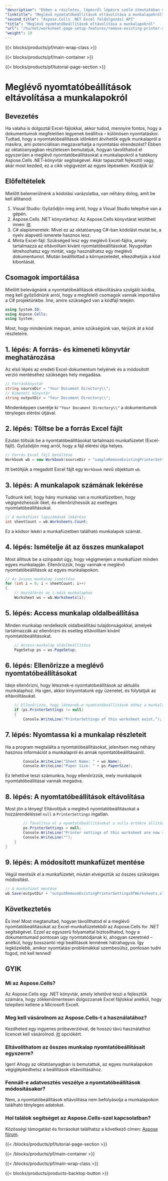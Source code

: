 ```yaml
---
"description": "Ebben a részletes, lépésről lépésre szóló útmutatóban megtudhatja, hogyan távolíthatja el a meglévő nyomtatóbeállításokat az Excel-munkafüzetekből az Aspose.Cells for .NET használatával."
"linktitle": "Meglévő nyomtatóbeállítások eltávolítása a munkalapokról"
"second_title": "Aspose.Cells .NET Excel feldolgozási API"
"title": "Meglévő nyomtatóbeállítások eltávolítása a munkalapokról"
"url": "/hu/net/worksheet-page-setup-features/remove-existing-printer-settings/"
"weight": 19
---
```


{{< blocks/products/pf/main-wrap-class >}}

{{< blocks/products/pf/main-container >}}

{{< blocks/products/pf/tutorial-page-section >}}

# Meglévő nyomtatóbeállítások eltávolítása a munkalapokról

## Bevezetés
Ha valaha is dolgoztál Excel-fájlokkal, akkor tudod, mennyire fontos, hogy a dokumentumok megfelelően legyenek beállítva – különösen nyomtatáskor. Tudtad, hogy a nyomtatóbeállítások időnként átvihetők egyik munkalapról a másikra, ami potenciálisan megzavarhatja a nyomtatási elrendezést? Ebben az oktatóanyagban részletesen bemutatjuk, hogyan távolíthatod el egyszerűen a meglévő nyomtatóbeállításokat a munkalapokról a hatékony Aspose.Cells .NET-könyvtár segítségével. Akár tapasztalt fejlesztő vagy, akár most kezded, ez a cikk végigvezet az egyes lépéseken. Kezdjük is!
## Előfeltételek
Mielőtt belemerülnénk a kódolási varázslatba, van néhány dolog, amit be kell állítanod:
1. Visual Studio: Győződjön meg arról, hogy a Visual Studio telepítve van a gépén.
2. Aspose.Cells .NET könyvtárhoz: Az Aspose.Cells könyvtárat letöltheti innen: [itt](https://releases.aspose.com/cells/net/).
3. C# alapismeretek: Mivel ez az oktatóanyag C#-ban kódolást mutat be, a nyelv alapvető ismerete hasznos lesz.
4. Minta Excel-fájl: Szükséged lesz egy meglévő Excel-fájlra, amely tartalmazza az eltávolítani kívánt nyomtatóbeállításokat. Nyugodtan létrehozhatsz egy mintát, vagy használhatsz egy meglévő dokumentumot.
Miután beállítottad a környezetedet, elkezdhetjük a kód kibontását.
## Csomagok importálása
Mielőtt belevágnánk a nyomtatóbeállítások eltávolítására szolgáló kódba, meg kell győződnünk arról, hogy a megfelelő csomagok vannak importálva a C# projektünkbe. Íme, amire szükséged van a kódfájl tetején:
```csharp
using System.IO;
using Aspose.Cells;
using System;
```
Most, hogy mindenünk megvan, amire szükségünk van, térjünk át a kód részleteire.
## 1. lépés: A forrás- és kimeneti könyvtár meghatározása
Az első lépés az eredeti Excel-dokumentum helyének és a módosított verzió mentéséhez szükséges hely megadása.
```csharp
// Forráskönyvtár
string sourceDir = "Your Document Directory\\";
// Kimeneti könyvtár
string outputDir = "Your Document Directory\\";
```
Mindenképpen cserélje ki `"Your Document Directory\\"` a dokumentumok tényleges elérési útjával.
## 2. lépés: Töltse be a forrás Excel fájlt
Ezután töltsük be a nyomtatóbeállításokat tartalmazó munkafüzetet (Excel-fájlt). Győződjön meg arról, hogy a fájl elérési útja helyes.
```csharp
// Forrás Excel fájl betöltése
Workbook wb = new Workbook(sourceDir + "sampleRemoveExistingPrinterSettingsOfWorksheets.xlsx");
```
Itt betöltjük a megadott Excel fájlt egy `Workbook` nevű objektum `wb`.
## 3. lépés: A munkalapok számának lekérése
Tudnunk kell, hogy hány munkalap van a munkafüzetben, hogy végignézhessük őket, és ellenőrizhessük az esetleges nyomtatóbeállításokat.
```csharp
// A munkafüzet lapszámának lekérése
int sheetCount = wb.Worksheets.Count;
```
Ez a kódsor lekéri a munkafüzetben található munkalapok számát.
## 4. lépés: Ismételje át az összes munkalapot
Most állítsuk be a színpadot úgy, hogy végigmenjen a munkafüzet minden egyes munkalapján. Ellenőrizzük, hogy vannak-e meglévő nyomtatóbeállítások az egyes munkalapokon.
```csharp
// Az összes munkalap ismétlése
for (int i = 0; i < sheetCount; i++)
{
    // Hozzáférés az i-edik munkalaphoz
    Worksheet ws = wb.Worksheets[i];
```
## 5. lépés: Access munkalap oldalbeállítása
Minden munkalap rendelkezik oldalbeállítási tulajdonságokkal, amelyek tartalmazzák az ellenőrizni és esetleg eltávolítani kívánt nyomtatóbeállításokat.
```csharp
    // Access-munkalap oldalbeállítása
    PageSetup ps = ws.PageSetup;
```
## 6. lépés: Ellenőrizze a meglévő nyomtatóbeállításokat
Ideje ellenőrizni, hogy léteznek-e nyomtatóbeállítások az aktuális munkalaphoz. Ha igen, akkor kinyomtatunk egy üzenetet, és folytatjuk az eltávolításukat.
```csharp
    // Ellenőrizze, hogy léteznek-e nyomtatóbeállítások ehhez a munkalaphoz
    if (ps.PrinterSettings != null)
    {
        Console.WriteLine("PrinterSettings of this worksheet exist.");
```
## 7. lépés: Nyomtassa ki a munkalap részleteit
Ha a program megtalálta a nyomtatóbeállításokat, jelenítsen meg néhány hasznos információt a munkalapról és annak nyomtatóbeállításairól.
```csharp
        Console.WriteLine("Sheet Name: " + ws.Name);
        Console.WriteLine("Paper Size: " + ps.PaperSize);
```
Ez lehetővé teszi számunkra, hogy ellenőrizzük, mely munkalapok nyomtatóbeállításai vannak megadva.
## 8. lépés: A nyomtatóbeállítások eltávolítása
Most jön a lényeg! Eltávolítjuk a meglévő nyomtatóbeállításokat a hozzárendeléssel `null` a `PrinterSettings` ingatlan.
```csharp
        // Távolítsa el a nyomtatóbeállításokat a nulla értékre állításával.
        ps.PrinterSettings = null;
        Console.WriteLine("Printer settings of this worksheet are now removed by setting it null.");
        Console.WriteLine("");
    }
}
```
## 9. lépés: A módosított munkafüzet mentése
Végül mentsük el a munkafüzetet, miután elvégeztük az összes szükséges módosítást.
```csharp
// A munkafüzet mentése
wb.Save(outputDir + "outputRemoveExistingPrinterSettingsOfWorksheets.xlsx");
```
## Következtetés
És íme! Most megtanultad, hogyan távolíthatod el a meglévő nyomtatóbeállításokat az Excel-munkafüzetekből az Aspose.Cells for .NET segítségével. Ezzel az egyszerű folyamattal biztosíthatod, hogy a dokumentumaid pontosan úgy nyomtatódjanak ki, ahogyan szeretnéd – anélkül, hogy bosszantó régi beállítások lennének hátrahagyva. Így legközelebb, amikor nyomtatási problémákkal szembesülsz, pontosan tudni fogod, mit kell tenned!
## GYIK
### Mi az Aspose.Cells?
Az Aspose.Cells egy .NET könyvtár, amely lehetővé teszi a fejlesztők számára, hogy zökkenőmentesen dolgozzanak Excel fájlokkal anélkül, hogy telepíteni kellene a Microsoft Excelt.
### Meg kell vásárolnom az Aspose.Cells-t a használatához?
Kezdheted egy ingyenes próbaverzióval, de hosszú távú használathoz licencet kell vásárolnod. [itt](https://purchase.aspose.com/buy) opciókért.
### Eltávolíthatom az összes munkalap nyomtatóbeállításait egyszerre?
Igen! Ahogy az oktatóanyagban is bemutattuk, az egyes munkalapokon végiglépkedhetsz a beállítások eltávolításához.
### Fennáll-e adatvesztés veszélye a nyomtatóbeállítások módosításakor?
Nem, a nyomtatóbeállítások eltávolítása nem befolyásolja a munkalapokon található tényleges adatokat.
### Hol találok segítséget az Aspose.Cells-szel kapcsolatban?
Közösségi támogatást és forrásokat találhatsz a következő címen: [Aspose fórum](https://forum.aspose.com/c/cells/9).

{{< /blocks/products/pf/tutorial-page-section >}}

{{< /blocks/products/pf/main-container >}}

{{< /blocks/products/pf/main-wrap-class >}}

{{< blocks/products/products-backtop-button >}}